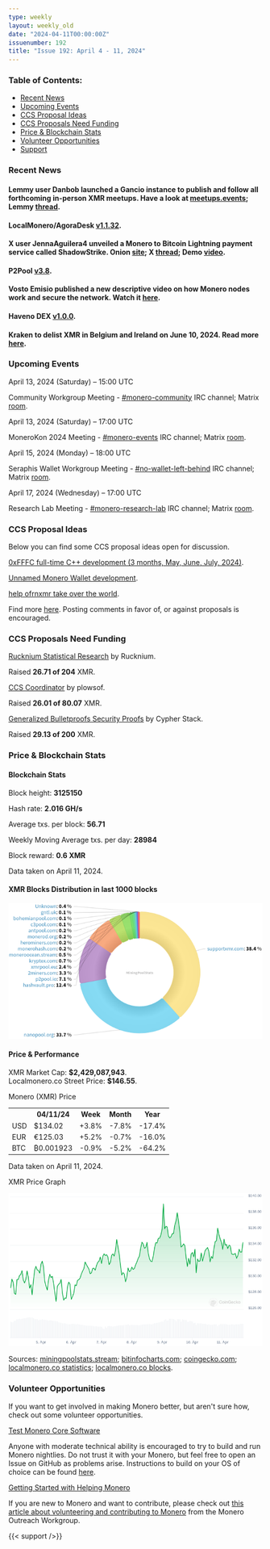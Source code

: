 ```yaml
---
type: weekly
layout: weekly_old
date: "2024-04-11T00:00:00Z"
issuenumber: 192
title: "Issue 192: April 4 - 11, 2024"
---
```


<h3>Table of Contents:</h3>
<ul class="contents">
    <li><a href="#news">Recent News</a></li>
    <li><a href="#events">Upcoming Events</a></li>
    <li><a href="#ideas">CCS Proposal Ideas</a></li>
    <li><a href="#proposals">CCS Proposals Need Funding</a></li>
    <li><a href="#stats">Price & Blockchain Stats</a></li>
    <li><a href="#volunteer">Volunteer Opportunities</a></li>
    <li><a href="#support">Support</a></li>
</ul>

<h3 id="news">Recent News</h3>

<div class="newsbyte">
    <h4>Lemmy user Danbob launched a Gancio instance to publish and follow all forthcoming in-person XMR meetups. Have a look at <a href="https://meetup.events/" target="_blank">meetups.events</a>; Lemmy <a href="https://monero.town/post/2698370" target="_blank">thread</a>.</h4>
</div>

<div class="newsbyte">
    <h4>LocalMonero/AgoraDesk <a href="https://github.com/AgoraDesk-LocalMonero/agoradesk-app-foss/releases/tag/v1.1.32" target="_blank">v1.1.32</a>.</h4>
</div>

<div class="newsbyte">
    <h4>X user JennaAguilera4 unveiled a Monero to Bitcoin Lightning payment service called ShadowStrike. Onion <a href="http://shadowg4szntvrqvuw52tajyiuiwtz3r54tcjlaf62jcxcctzi3lf7yd.onion/" target="_blank">site</a>; X <a href="https://nitter.poast.org/JennaAguilera4/status/1776999644574183518" target="_blank">thread</a>; Demo <a href="https://drive.proton.me/urls/AHVMCY3YJ0#4rCbHPUiDqTv" target="_blank">video</a>.</h4>
</div>

<div class="newsbyte">
    <h4>P2Pool <a href="https://github.com/SChernykh/p2pool/releases/tag/v3.8" target="_blank">v3.8</a>.</h4>
</div>

<div class="newsbyte">
    <h4>Vosto Emisio published a new descriptive video on how Monero nodes work and secure the network. Watch it <a href="https://iteroni.com/watch?v=hM6TF3co7lI" target="_blank">here</a>.</h4>
</div>

<div class="newsbyte">
    <h4>Haveno DEX <a href="https://github.com/haveno-dex/haveno/releases/tag/1.0.0" target="_blank">v1.0.0</a>.</h4>
</div>

<div class="newsbyte">
    <h4>Kraken to delist XMR in Belgium and Ireland on June 10, 2024. Read more <a href="https://support.kraken.com/hc/en-us/articles/notice-of-asset-delisting-in-ireland-and-belgium-for-monero-xmr" target="_blank">here</a>.</h4>
</div>

<h3 id="events">Upcoming Events</h3>

<div class="event">
    <p class="date" markdown="1">April 13, 2024 (Saturday) – 15:00 UTC</p>
    <p markdown="1">Community Workgroup Meeting - <a href="irc://irc.libera.chat/#monero-community" target="_blank">#monero-community</a> IRC channel; Matrix <a href="https://matrix.to/#/#monero-community:monero.social" target="_blank">room</a>.</p>
</div>

<div class="event">
    <p class="date" markdown="1">April 13, 2024 (Saturday) – 17:00 UTC</p>
    <p markdown="1">MoneroKon 2024 Meeting - <a href="irc://irc.libera.chat/#monero-events" target="_blank">#monero-events</a> IRC channel; Matrix <a href="https://matrix.to/#/#monero-events:monero.social" target="_blank">room</a>.</p>
</div>

<div class="event">
    <p class="date" markdown="1">April 15, 2024 (Monday) – 18:00 UTC</p>
    <p markdown="1">Seraphis Wallet Workgroup Meeting - <a href="irc://irc.libera.chat/#no-wallet-left-behind" target="_blank">#no-wallet-left-behind</a> IRC channel; Matrix <a href="https://matrix.to/#/#no-wallet-left-behind:monero.social" target="_blank">room</a>.</p>
</div>

<div class="event">
    <p class="date" markdown="1">April 17, 2024 (Wednesday) – 17:00 UTC</p>
    <p markdown="1">Research Lab Meeting - <a href="irc://irc.libera.chat/#monero-research-lab" target="_blank">#monero-research-lab</a> IRC channel; Matrix <a href="https://matrix.to/#/#monero-research-lab:monero.social" target="_blank">room</a>.</p>
</div>

<h3 id="ideas">CCS Proposal Ideas</h3>

<p>Below you can find some CCS proposal ideas open for discussion.</p>

<div class="proposal">
<p><a href="https://repo.getmonero.org/monero-project/ccs-proposals/-/merge_requests/438" target="_blank">0xFFFC full-time C++ development (3 months, May, June, July, 2024)</a>.</p>
</div>

<div class="proposal">
<p><a href="https://repo.getmonero.org/monero-project/ccs-proposals/-/merge_requests/437" target="_blank">Unnamed Monero Wallet development</a>.</p>
</div>

<div class="proposal">
<p><a href="https://repo.getmonero.org/monero-project/ccs-proposals/-/merge_requests/444" target="_blank">help ofrnxmr take over the world</a>.</p>
</div>

<div class="proposal">
<p>Find more <a href="https://ccs.getmonero.org/ideas/" target="_blank">here</a>. Posting comments in favor of, or against proposals is encouraged.</p>
</div>

<h3 id="proposals">CCS Proposals Need Funding</h3>

<div class="proposal">
    <p><a href="https://ccs.getmonero.org/proposals/Rucknium-Statistical-Research.html" target="_blank">Rucknium Statistical Research</a> by Rucknium.</p>
    <p>Raised <b>26.71 of 204</b> XMR.</p>
</div>

<div class="proposal">
    <p><a href="https://ccs.getmonero.org/proposals/plowsof-ccs-coordinator-4.html" target="_blank">CCS Coordinator</a> by plowsof.</p>
    <p>Raised <b>26.01 of 80.07</b> XMR.</p>
</div>

<div class="proposal">
    <p><a href="https://ccs.getmonero.org/proposals/cypherstack-gbp-security-proofs.html" target="_blank">Generalized Bulletproofs Security Proofs</a> by Cypher Stack.</p>
    <p>Raised <b>29.13 of 200</b> XMR.</p>
</div>

<h3 id="stats">Price & Blockchain Stats</h3>

<h4 class="stat">Blockchain Stats</h4>

<div class="bcstats">
    <p>Block height: <b>3125150</b></p>
    <p>Hash rate: <b>2.016 GH/s</b></p>
    <p>Average txs. per block: <b>56.71</b></p>
    <p>Weekly Moving Average txs. per day: <b>28984</b></p>
    <p>Block reward: <b>0.6 XMR</b></p>
</div>
<p class="note">Data taken on April 11, 2024.</p>

<h4 class="stat">XMR Blocks Distribution in last 1000 blocks</h4>
<p><img src="/img/hashrate-pool-distribution-04111.png" alt="Hashrate Pool Distribution Pie Chart"/></p>

<h4 class="stat" id="price-stat">Price & Performance</h4>

<div class="price-intro">XMR Market Cap: <b>$2,429,087,943</b>.<br/>Localmonero.co Street Price: <b>$146.55</b>.</div>

<p class="table-title">Monero (XMR) Price</p>
<table class="price-table">
  <tr class="row1">
    <th></th>
    <th>04/11/24</th>
    <th>Week</th>
    <th>Month</th>
    <th>Year</th>
  </tr>
  <tr>
    <td data-th="XMR to">USD</td>
    <td data-th="04/11/24">$134.02</td>
    <td data-th="Week" class="green">+3.8%</td>
    <td data-th="Month" class="red">-7.8%</td>
    <td data-th="Year" class="red">-17.4%</td>
  </tr>
  <tr class="row3">
    <td data-th="XMR to">EUR</td>
    <td data-th="04/11/24">€125.03</td>
    <td data-th="Week" class="green">+5.2%</td>
    <td data-th="Month" class="red">-0.7%</td>
    <td data-th="Year" class="red">-16.0%</td>
  </tr>
  <tr>
    <td data-th="XMR to">BTC</td>
    <td data-th="04/11/24">₿0.001923</td>
    <td data-th="Week" class="red">-0.9%</td>
    <td data-th="Month" class="red">-5.2%</td>
    <td data-th="Year" class="red">-64.2%</td>
  </tr>
</table>
<p class="note">Data taken on April 11, 2024.</p>

<p class="table-title">XMR Price Graph</p>

![XMR Price Graph 04/04/24-04/11/24](/img/weekly-chart-04111.png "XMR Price Graph 04/04/24-04/11/24")

Sources: <a href="https://miningpoolstats.stream/monero" target="_blank">miningpoolstats.stream</a>; <a href="https://bitinfocharts.com/monero/" target="_blank">bitinfocharts.com</a>; <a href="https://www.coingecko.com/en/coins/monero" target="_blank">coingecko.com</a>; <a href="https://localmonero.co/statistics" target="_blank">localmonero.co statistics</a>; <a href="https://localmonero.co/blocks" target="_blank">localmonero.co blocks</a>.

<h3 id="volunteer">Volunteer Opportunities</h3>

<p>If you want to get involved in making Monero better, but aren't sure how, check out some volunteer opportunities.</p>

<div class="newsbyte">
    <p class="date"><a href="https://github.com/monero-project/monero" target="_blank">Test Monero Core Software</a></p>
    <p>Anyone with moderate technical ability is encouraged to try to build and run Monero nightlies. Do not trust it with your Monero, but feel free to open an Issue on GitHub as problems arise. Instructions to build on your OS of choice can be found <a href="https://github.com/monero-project/monero#compiling-monero-from-source" target="_blank">here</a>. </p>
</div>

<div class="newsbyte">
    <p class="date"><a href="https://github.com/monero-project/monero" target="_blank">Getting Started with Helping Monero</a></p>
    <p>If you are new to Monero and want to contribute, please check out <a href="https://web.archive.org/web/20200805013127/https://www.monerooutreach.org/stories/getting-started-helping-monero.html" target="_blank">this article about volunteering and contributing to Monero</a> from the Monero Outreach Workgroup. </p>
</div>

{{< support />}}

